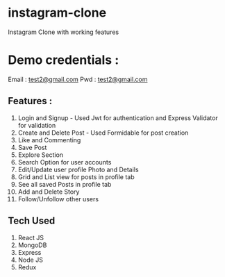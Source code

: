 # instagram-clone
Instagram Clone with working features

# Demo credentials :
Email : test2@gmail.com
Pwd : test2@gmail.com

## Features :
1. Login and Signup - Used Jwt for authentication and Express Validator for validation
2. Create and Delete Post - Used Formidable for post creation
3. Like and Commenting
4. Save Post
5. Explore Section
6. Search Option for user accounts
7. Edit/Update user profile Photo and Details
8. Grid and List view for posts in profile tab
9. See all saved Posts in profile tab
10. Add and Delete Story 
11. Follow/Unfollow other users

## Tech Used
1. React JS
2. MongoDB
3. Express
4. Node JS
5. Redux
